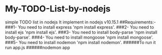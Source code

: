 # My-TODO-List-by-nodejs
simple TODO list in nodejs
It implement in nodejs v10.15.1
##Requirements:-
  ###1- You need to install express 'npm install express'.
  ###2- You need to install ejs 'npm install ejs'.
  ###3- You need to install body-parse 'npm install body-parse'.
  ###4- You need to install mongoose 'npm install mongoose'.
  ###5- You need to install nodemon 'npm install nodemon'.
######To run it run app.js
######nodemon app
